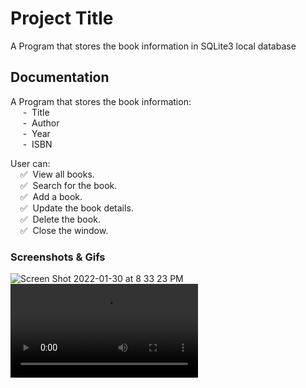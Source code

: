 
# Project Title
A Program that stores the book information in SQLite3 local database



## Documentation

A Program that stores the book information:  
&nbsp;&nbsp;&nbsp;&nbsp;&nbsp;-&nbsp;&nbsp;Title  
&nbsp;&nbsp;&nbsp;&nbsp;&nbsp;-&nbsp;&nbsp;Author  
&nbsp;&nbsp;&nbsp;&nbsp;&nbsp;-&nbsp;&nbsp;Year  
&nbsp;&nbsp;&nbsp;&nbsp;&nbsp;-&nbsp;&nbsp;ISBN  

User can:  
&nbsp;&nbsp;&nbsp;&nbsp;✅&nbsp;&nbsp;View all books.    
&nbsp;&nbsp;&nbsp;&nbsp;✅&nbsp;&nbsp;Search for the book.  
&nbsp;&nbsp;&nbsp;&nbsp;✅&nbsp;&nbsp;Add a book.   
&nbsp;&nbsp;&nbsp;&nbsp;✅&nbsp;&nbsp;Update the book details.  
&nbsp;&nbsp;&nbsp;&nbsp;✅&nbsp;&nbsp;Delete the book.  
&nbsp;&nbsp;&nbsp;&nbsp;✅&nbsp;&nbsp;Close the window.  


### Screenshots & Gifs

![Screen Shot 2022-01-30 at 8 33 23 PM](https://user-images.githubusercontent.com/69568555/151712605-21c44968-d90c-455c-81da-318d2e7cb98e.png)
![Video](https://user-images.githubusercontent.com/69568555/151721671-7b369a6f-efec-4232-a4fe-923debe5b379.mp4)
